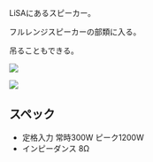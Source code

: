 LiSAにあるスピーカー。

フルレンジスピーカーの部類に入る。

吊ることもできる。

  

![](http://lbt.webcrow.jp/db/entry/img/82/2017110208281565.jpeg)

![](http://lbt.webcrow.jp/db/entry/img/82/2017122908583573.JPG)

## スペック

  * 定格入力 常時300W ピーク1200W
  * インピーダンス 8Ω

